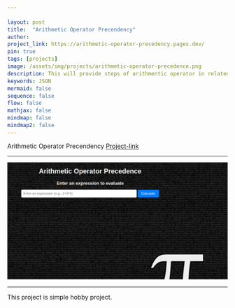 ```yaml
---

layout: post
title:  "Arithmetic Operator Precendency"
author: 
project_link: https://arithmetic-operator-precedency.pages.dev/
pin: true
tags: [projects]
image: /assets/img/projects/arithmetic-operator-precedence.png
description: This will provide steps of arithmentic operator in related with it's precedency
keywords: JSON
mermaid: false
sequence: false
flow: false
mathjax: false
mindmap: false
mindmap2: false
---
```


Arithmetic Operator Precendency [Project-link]

***

![Alt](/assets/images/projects/arithmetic-operator-precedence.png)  

***
This project is simple hobby project.

[Project-link]: https://arithmetic-operator-precedency.pages.dev/